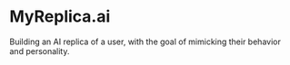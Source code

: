 # MyReplica.ai
Building an AI replica of a user, with the goal of mimicking their behavior and personality.
